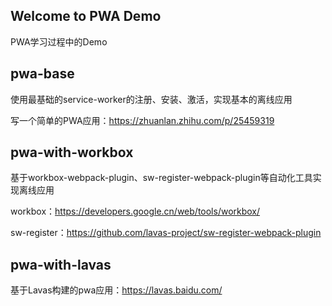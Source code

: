 ## Welcome to PWA Demo

PWA学习过程中的Demo

## pwa-base
使用最基础的service-worker的注册、安装、激活，实现基本的离线应用

写一个简单的PWA应用：https://zhuanlan.zhihu.com/p/25459319

## pwa-with-workbox
基于workbox-webpack-plugin、sw-register-webpack-plugin等自动化工具实现离线应用 

workbox：https://developers.google.cn/web/tools/workbox/ 

sw-register：https://github.com/lavas-project/sw-register-webpack-plugin

## pwa-with-lavas
基于Lavas构建的pwa应用：https://lavas.baidu.com/

